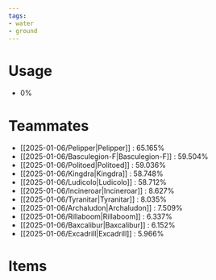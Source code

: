 ```yaml
---
tags:
- water
- ground
---
```

# Usage
- 0%
# Teammates
- [[2025-01-06/Pelipper|Pelipper]] : 65.165%
- [[2025-01-06/Basculegion-F|Basculegion-F]] : 59.504%
- [[2025-01-06/Politoed|Politoed]] : 59.036%
- [[2025-01-06/Kingdra|Kingdra]] : 58.748%
- [[2025-01-06/Ludicolo|Ludicolo]] : 58.712%
- [[2025-01-06/Incineroar|Incineroar]] : 8.627%
- [[2025-01-06/Tyranitar|Tyranitar]] : 8.035%
- [[2025-01-06/Archaludon|Archaludon]] : 7.509%
- [[2025-01-06/Rillaboom|Rillaboom]] : 6.337%
- [[2025-01-06/Baxcalibur|Baxcalibur]] : 6.152%
- [[2025-01-06/Excadrill|Excadrill]] : 5.966%
# Items